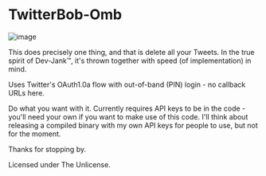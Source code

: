# TwitterBob-Omb

![image](https://user-images.githubusercontent.com/13191176/193420949-c21784c9-03f7-4428-a62d-04a183928880.png)

This does precisely one thing, and that is delete all your Tweets.
In the true spirit of Dev-Jank™, it's thrown together with speed (of implementation) in mind.

Uses Twitter's OAuth1.0a flow with out-of-band (PIN) login - no callback URLs here.

Do what you want with it. Currently requires API keys to be in the code - you'll need your own if you want to make use of this code.
I'll think about releasing a compiled binary with my own API keys for people to use, but not for the moment.

Thanks for stopping by.

Licensed under The Unlicense.
